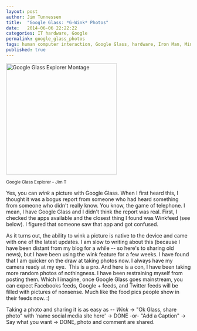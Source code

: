 ```yaml
---
layout: post
author: Jim Tunnessen
title:  "Google Glass: *G-Wink* Photos"
date:   2014-06-06 22:22:22
categories: IT hardware, Google
permalink: google_glass_photos
tags: human computer interaction, Google Glass, hardware, Iron Man, Minority Report
published: true
---
```


<a href="http://instagram.com/jtunnessen" align="left"><img class="HAa Eha " title="Google Glass Explorer" alt="Google Glass Explorer Montage" src="https://lh3.googleusercontent.com/-ovB2vaY2yJs/UsYoxTAi-8I/AAAAAAAACBU/zNC130KQIVE/s504-no/IMG_443382650265210.jpeg" width="302" height="302" /></a>
<div>
<small>Google Glass Explorer - Jim T</small>
</div>

Yes, you can *wink* a picture with Google Glass. When I first heard this, I thought it was a bogus report from someone who had heard something from someone who didn't really know. You know, the game of telephone. I mean, I have Google Glass and I didn't think the report was real. First, I checked the apps available and the closest thing I found was Winkfeed (see below). I figured that someone saw that app and got confused.

As it turns out, the ability to wink a picture is native to the device and came with one of the latest updates. I am slow to writing about this (because I have been distant from my blog for a while -- so here's to sharing old news), but I have been using the wink feature for a few weeks. I have found that I am quicker on the draw at taking photos now. I always have my camera ready at my eye.  This is a pro. And here is a con, I have been taking more random photos of nothingness. I have been restraining myself from posting them. Which I imagine, once Google Glass goes mainstream, you can expect Facebooks feeds, Google + feeds, and Twitter feeds will be filled with pictures of nonsense. Much like the food pics people show in their feeds now. :)

Taking a photo and sharing it is as easy as -- *Wink* -&gt; "Ok Glass, share photo" with 'name social media site here' -&gt; DONE -or- "Add a Caption" -&gt; Say what you want -&gt; DONE, photo and comment are shared.

